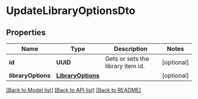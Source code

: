 # UpdateLibraryOptionsDto

## Properties
Name | Type | Description | Notes
------------ | ------------- | ------------- | -------------
**id** | **UUID** | Gets or sets the library item id. | [optional] 
**libraryOptions** | [**LibraryOptions**](LibraryOptions.md) |  | [optional] 

[[Back to Model list]](../README.md#documentation-for-models) [[Back to API list]](../README.md#documentation-for-api-endpoints) [[Back to README]](../README.md)


